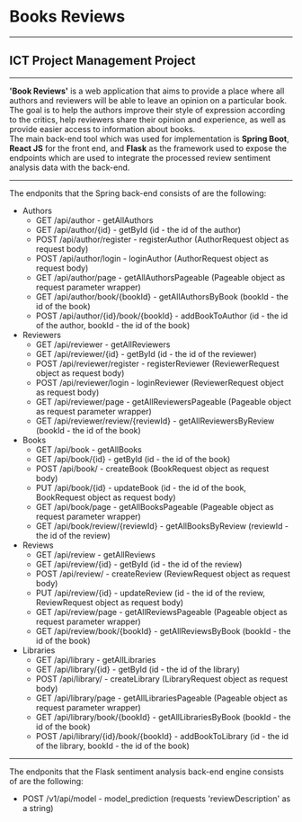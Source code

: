 # Books Reviews
--------------------------------
## ICT Project Management Project
--------------------------------
<b>'Book Reviews'</b> is a web application that aims to provide a place where all authors and reviewers will be able to leave an opinion on a particular book. The goal is to help the authors improve their style of expression according to the critics, help reviewers share their opinion and experience, as well as provide easier access to information about books.
<br/>
The main back-end tool which was used for implementation is <b>Spring Boot</b>, <b>React JS</b> for the front end, and 
<b>Flask</b> as the framework used to expose the endpoints which are used to integrate the processed review sentiment analysis data with the back-end.
<br/>

-----------------------

The endponits that the Spring back-end consists of are the following: <br/>
- Authors
  - GET /api/author - getAllAuthors
  - GET /api/author/{id} - getById (id - the id of the author)
  - POST /api/author/register - registerAuthor (AuthorRequest object as request body)
  - POST /api/author/login - loginAuthor (AuthorRequest object as request body)
  - GET /api/author/page - getAllAuthorsPageable (Pageable object as request parameter wrapper)
  - GET /api/author/book/{bookId} - getAllAuthorsByBook (bookId - the id of the book)
  - POST /api/author/{id}/book/{bookId} - addBookToAuthor (id - the id of the author, bookId - the id of the book)
- Reviewers
  - GET /api/reviewer - getAllReviewers
  - GET /api/reviewer/{id} - getById (id - the id of the reviewer)
  - POST /api/reviewer/register - registerReviewer (ReviewerRequest object as request body)
  - POST /api/reviewer/login - loginReviewer (ReviewerRequest object as request body)
  - GET /api/reviewer/page - getAllReviewersPageable (Pageable object as request parameter wrapper)
  - GET /api/reviewer/review/{reviewId} - getAllReviewersByReview (bookId - the id of the book)
- Books
  - GET /api/book - getAllBooks
  - GET /api/book/{id} - getById (id - the id of the book)
  - POST /api/book/ - createBook (BookRequest object as request body)
  - PUT /api/book/{id} - updateBook (id - the id of the book, BookRequest object as request body)
  - GET /api/book/page - getAllBooksPageable (Pageable object as request parameter wrapper)
  - GET /api/book/review/{reviewId} - getAllBooksByReview (reviewId - the id of the review)
- Reviews
  - GET /api/review - getAllReviews
  - GET /api/review/{id} - getById (id - the id of the review)
  - POST /api/review/ - createReview (ReviewRequest object as request body)
  - PUT /api/review/{id} - updateReview (id - the id of the review, ReviewRequest object as request body)
  - GET /api/review/page - getAllReviewsPageable (Pageable object as request parameter wrapper)
  - GET /api/review/book/{bookId} - getAllReviewsByBook (bookId - the id of the book)
- Libraries
  - GET /api/library - getAllLibraries
  - GET /api/library/{id} - getById (id - the id of the library)
  - POST /api/library/ - createLibrary (LibraryRequest object as request body)
  - GET /api/library/page - getAllLibrariesPageable (Pageable object as request parameter wrapper)
  - GET /api/library/book/{bookId} - getAllLibrariesByBook (bookId - the id of the book)
  - POST /api/library/{id}/book/{bookId} - addBookToLibrary (id - the id of the library, bookId - the id of the book)

-----------------------

The endponits that the Flask sentiment analysis back-end engine consists of are the following: <br/>
  - POST /v1/api/model - model_prediction (requests 'reviewDescription' as a string)
